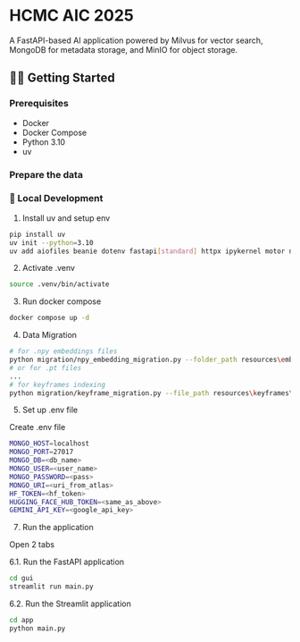 # HCMC AIC 2025 

A FastAPI-based AI application powered by Milvus for vector search, MongoDB for metadata storage, and MinIO for object storage.

## 🧑‍💻 Getting Started

### Prerequisites
- Docker
- Docker Compose
- Python 3.10
- uv

### Prepare the data



### 🔧 Local Development
1. Install uv and setup env
```bash
pip install uv
uv init --python=3.10
uv add aiofiles beanie dotenv fastapi[standard] httpx ipykernel motor nicegui numpy open-clip-torch pydantic-settings pymilvus streamlit torch typing-extensions usearch uvicorn
```

2. Activate .venv
```bash
source .venv/bin/activate
```


3. Run docker compose
```bash
docker compose up -d
```


4. Data Migration 
```bash
# for .npy embeddings files 
python migration/npy_embedding_migration.py --folder_path resources\embeddings
# or for .pt files
...
# for keyframes indexing
python migration/keyframe_migration.py --file_path resources\keyframes\id2index.json
```


5. Set up .env file

Create .env file

```bash
MONGO_HOST=localhost
MONGO_PORT=27017
MONGO_DB=<db_name>
MONGO_USER=<user_name>
MONGO_PASSWORD=<pass>
MONGO_URI=<uri_from_atlas>
HF_TOKEN=<hf_token>
HUGGING_FACE_HUB_TOKEN=<same_as_above>
GEMINI_API_KEY=<google_api_key>
```

7. Run the application

Open 2 tabs

6.1. Run the FastAPI application
```bash
cd gui
streamlit run main.py
```

6.2. Run the Streamlit application
```bash
cd app
python main.py
```
